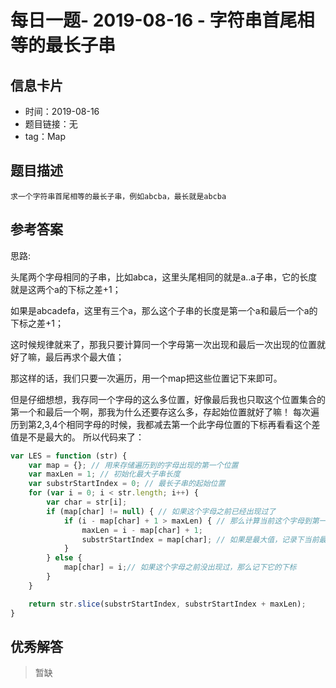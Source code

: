 # 每日一题- 2019-08-16 - 字符串首尾相等的最长子串

## 信息卡片

* 时间：2019-08-16
* 题目链接：无
* tag：Map  
## 题目描述
```
求一个字符串首尾相等的最长子串，例如abcba，最长就是abcba
```
## 参考答案
思路:
>
头尾两个字母相同的子串，比如abca，这里头尾相同的就是a..a子串，它的长度就是这两个a的下标之差+1；
>
如果是abcadefa，这里有三个a，那么这个子串的长度是第一个a和最后一个a的下标之差+1；
>
这时候规律就来了，那我只要计算同一个字母第一次出现和最后一次出现的位置就好了嘛，最后再求个最大值；
>
那这样的话，我们只要一次遍历，用一个map把这些位置记下来即可。
>
但是仔细想想，我存同一个字母的这么多位置，好像最后我也只取这个位置集合的第一个和最后一个啊，那我为什么还要存这么多，存起始位置就好了嘛！
每次遍历到第2,3,4个相同字母的时候，我都减去第一个此字母位置的下标再看看这个差值是不是最大的。
所以代码来了：
```js
var LES = function (str) {
    var map = {}; // 用来存储遍历到的字母出现的第一个位置
    var maxLen = 1; // 初始化最大子串长度
    var substrStartIndex = 0; // 最长子串的起始位置
    for (var i = 0; i < str.length; i++) {
        var char = str[i];
        if (map[char] != null) { // 如果这个字母之前已经出现过了
            if (i - map[char] + 1 > maxLen) { // 那么计算当前这个字母到第一次出现的位置距离，然后比较
                maxLen = i - map[char] + 1;
                substrStartIndex = map[char]; // 如果是最大值，记录下当前最大子串的起始位置
            }
        } else {
            map[char] = i;// 如果这个字母之前没出现过，那么记下它的下标
        }
    }

    return str.slice(substrStartIndex, substrStartIndex + maxLen);
}
```

## 优秀解答

>暂缺
